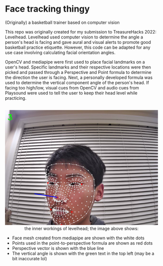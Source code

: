 # Face tracking thingy
(Originally) a basketball trainer based on computer vision

This repo was originally created for my submission to TreasureHacks 2022: Levelhead. Levelhead used computer vision to determine the angle a person's head is facing and gave aural and visual alerts to promote good basketball practice etiquette. However, this code can be adapted for any use case involving calculating facial orientation angles.

OpenCV and mediapipe were first used to place facial landmarks on a user's head. Specific landmarks and their respective locations were then picked and passed through a Perspective and Point formula to determine the direction the user is facing. Next, a personally developed formula was used to determine the vertical component angle of the person's head. If facing too high/low, visual cues from OpenCV and audio cues from Playsound were used to tell the user to keep their head level while practicing.

<p align="center">
  <br>
  <img src="Levelhead.png"/>
  <br>
  the inner workings of levelhead; the image above shows:
</p>

- Face mesh created from mediapipe are shown with the white dots <br/>
- Points used in the point-to-perspective formula are shown as red dots <br/> 
- Perspective vector is shown with the blue line <br/>
- The vertical angle is shown with the green text in the top left (may be a bit inaccurate lol) <br/>

